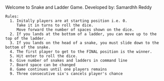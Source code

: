 Welcome to Snake and Ladder Game.
    Developed by: Samardhh Reddy

    Rules:
      1. Initally players are at starting position i.e. 0. 
         Take it in turns to roll the dice. 
         Move forward the number of spaces shown on the dice.
      2. If you lands at the bottom of a ladder, you can move up to the top of the ladder.
      3. If you lands on the head of a snake, you must slide down to the bottom of the snake.
      4. The first player to get to the FINAL position is the winner.
      5. Hit enter to roll the dice.
      6. Give number of snakes and ladders in command line
      7. Board space can be changed
      8. Game continues until one players remains
      9. Three consecutive six's cancels player's chance
